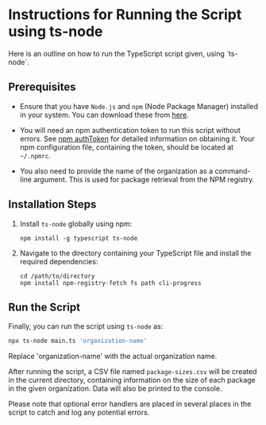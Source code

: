 # Instructions for Running the Script using ts-node

Here is an outline on how to run the TypeScript script given, using \`ts-node\`.

## Prerequisites

- Ensure that you have `Node.js` and `npm` (Node Package Manager) installed in your system. You can download these from [here](https://nodejs.org/en/download/).

- You will need an npm authentication token to run this script without errors. See [npm authToken](https://docs.npmjs.com/creating-and-viewing-authentication-tokens) for detailed information on obtaining it. Your npm configuration file, containing the token, should be located at `~/.npmrc`.

- You also need to provide the name of the organization as a command-line argument. This is used for package retrieval from the NPM registry.

## Installation Steps

1. Install `ts-node` globally using npm:
   ```
   npm install -g typescript ts-node
   ```
2. Navigate to the directory containing your TypeScript file and install the required dependencies:
   ```
   cd /path/to/directory
   npm install npm-registry-fetch fs path cli-progress
   ```

## Run the Script

Finally, you can run the script using `ts-node` as:
```bash
npx ts-node main.ts 'organization-name'
```
Replace 'organization-name' with the actual organization name.

After running the script, a CSV file named `package-sizes.csv` will be created in the current directory, containing information on the size of each package in the given organization. Data will also be printed to the console.

Please note that optional error handlers are placed in several places in the script to catch and log any potential errors.
